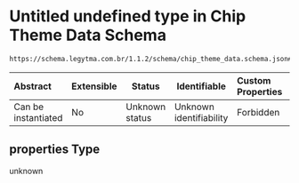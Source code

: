 # Untitled undefined type in Chip Theme Data Schema

```txt
https://schema.legytma.com.br/1.1.2/schema/chip_theme_data.schema.json#/properties
```




| Abstract            | Extensible | Status         | Identifiable            | Custom Properties | Additional Properties | Access Restrictions | Defined In                                                                                    |
| :------------------ | ---------- | -------------- | ----------------------- | :---------------- | --------------------- | ------------------- | --------------------------------------------------------------------------------------------- |
| Can be instantiated | No         | Unknown status | Unknown identifiability | Forbidden         | Allowed               | none                | [chip_theme_data.schema.json\*](../schema/chip_theme_data.schema.json) |

## properties Type

unknown
